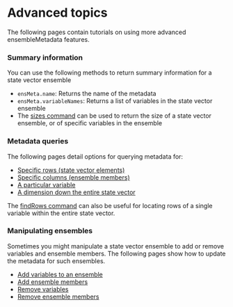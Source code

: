 
# Advanced topics
The following pages contain tutorials on using more advanced ensembleMetadata features.

### Summary information
You can use the following methods to return summary information for a state vector ensemble
* `ensMeta.name`: Returns the name of the metadata
* `ensMeta.variableNames`: Returns a list of variables in the state vector ensemble
* The [sizes command](sizes) can be used to return the size of a state vector ensemble, or of specific variables in the ensemble

### Metadata queries
The following pages detail options for querying metadata for:
* [Specific rows (state vector elements)](rows)
* [Specific columns (ensemble members)](columns)
* [A particular variable](variable)
* [A dimension down the entire state vector](dimension)

The [findRows command](find-rows) can also be useful for locating rows of a single variable within the entire state vector.

### Manipulating ensembles
Sometimes you might manipulate a state vector ensemble to add or remove variables and ensemble members. The following pages show how to update the metadata for such ensembles.
* [Add variables to an ensemble](append)
* [Add ensemble members](appendMembers)
* [Remove variables](remove)
* [Remove ensemble members](removeMembers)
